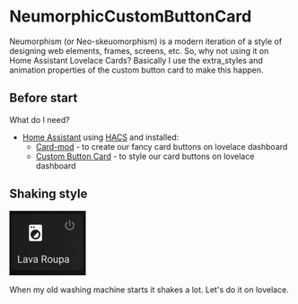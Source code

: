# NeumorphicCustomButtonCard
Neumorphism (or Neo-skeuomorphism) is a modern iteration of a style of designing web elements, frames, screens, etc. So, why not using it on Home Assistant Lovelace Cards? Basically I use the extra_styles and animation properties of the custom button card to make this happen.

## Before start

What do I need?

- [Home Assistant](https://www.home-assistant.io/) using [HACS](https://hacs.xyz/) and installed:
  - [Card-mod](https://github.com/thomasloven/lovelace-card-mod) - to create our fancy card buttons on lovelace dashboard
  - [Custom Button Card](https://github.com/custom-cards/button-card) - to style our card buttons on lovelace dashboard

## Shaking style

![shaking](shake.gif)

When my old washing machine starts it shakes a lot. Let's do it on lovelace.
